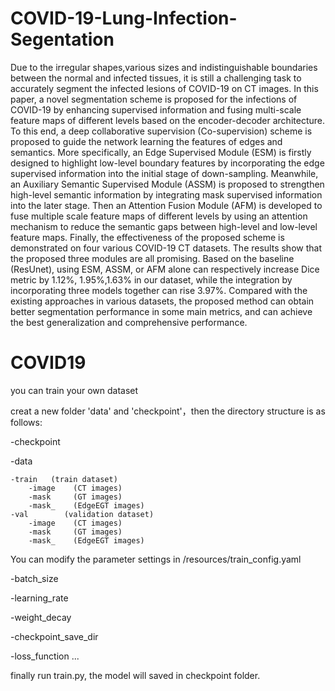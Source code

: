 # COVID-19-Lung-Infection-Segentation

Due to the irregular shapes,various sizes and indistinguishable boundaries between the normal and infected tissues, it is still a challenging task to accurately segment the infected lesions of COVID-19 on CT images. In this paper, a novel segmentation scheme is proposed for the infections of COVID-19 by enhancing supervised information and fusing multi-scale feature maps of different levels based on the encoder-decoder architecture. To this end, a deep collaborative supervision (Co-supervision) scheme is proposed to guide the network learning the features of edges and semantics. More specifically, an Edge Supervised Module (ESM) is firstly designed to highlight low-level boundary features by incorporating the edge supervised information into the initial stage of down-sampling. Meanwhile, an Auxiliary Semantic Supervised Module (ASSM) is proposed to strengthen high-level semantic information by integrating mask supervised information into the later stage. Then an Attention Fusion Module (AFM) is developed to fuse multiple scale feature maps of different levels by using an attention mechanism to reduce the semantic gaps between high-level and low-level feature maps. Finally, the effectiveness of the proposed scheme is demonstrated on four various COVID-19 CT datasets. The results show that the proposed three modules are all promising. Based on the baseline (ResUnet), using ESM, ASSM, or AFM alone can respectively increase Dice metric by 1.12%, 1.95%,1.63% in our dataset, while the integration by incorporating three models together can rise 3.97%. Compared with the existing approaches in various datasets, the proposed method can obtain better segmentation performance in some main metrics, and can achieve the best generalization and comprehensive performance.




# COVID19

you can train your own dataset

creat a new folder 'data' and 'checkpoint'，then the directory structure is as follows:

-checkpoint

-data

```
-train   (train dataset)
    -image    (CT images)
    -mask     (GT images)
    -mask_    (EdgeEGT images)
-val        (validation dataset)
    -image    (CT images)
    -mask     (GT images)
    -mask_    (EdgeEGT images)
```

You can modify the parameter settings in /resources/train_config.yaml

-batch_size

-learning_rate

-weight_decay

-checkpoint_save_dir

-loss_function
...

finally run train.py, the model will saved in checkpoint folder.
